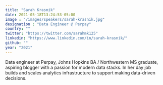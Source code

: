 ```yaml
---
title: "Sarah Krasnik"
date: 2021-05-18T13:24:53-05:00
image : "/images/speakers/sarah-krasnik.jpg"
designation : "Data Engineer @ Perpay"
country: ""
twitter: "https://twitter.com/sarahmk125"
linkedin: "https://www.linkedin.com/in/sarah-krasnik/"
github: ""
year: "2021"
---
```


Data engineer at Perpay, Johns Hopkins BA / Northwestern MS graduate, aspiring blogger with a passion for modern data stacks. In her day job builds and scales analytics infrastructure to support making data-driven decisions.